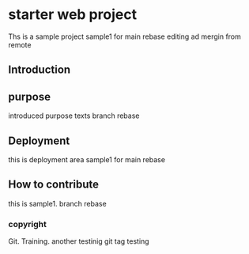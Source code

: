 # starter web project
Ths is a sample project
sample1 for main rebase
editing ad mergin from remote
## Introduction
## purpose
introduced purpose texts
branch rebase
## Deployment 
this is deployment area
sample1 for main rebase
## How to contribute

this is sample1.
branch rebase
### copyright 

Git. Training.
another testinig
git tag testing
